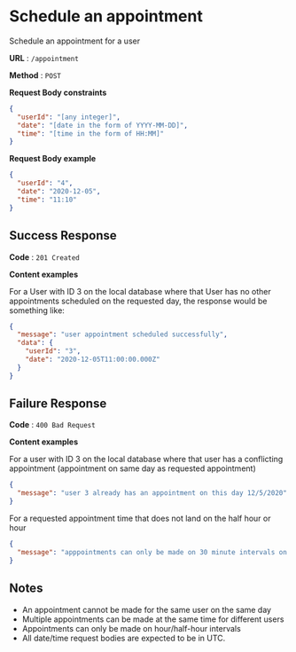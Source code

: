# Schedule an appointment

Schedule an appointment for a user

**URL** : `/appointment`

**Method** : `POST`

**Request Body constraints**

```json
{
  "userId": "[any integer]",
  "date": "[date in the form of YYYY-MM-DD]",
  "time": "[time in the form of HH:MM]"
}
```

**Request Body example**

```json
{
  "userId": "4",
  "date": "2020-12-05",
  "time": "11:10"
}
```

## Success Response

**Code** : `201 Created`

**Content examples**

For a User with ID 3 on the local database where that User has no other appointments scheduled on the requested day, the response would be something like:

```json
{
  "message": "user appointment scheduled successfully",
  "data": {
    "userId": "3",
    "date": "2020-12-05T11:00:00.000Z"
  }
}
```

## Failure Response

**Code** : `400 Bad Request`

**Content examples**

For a user with ID 3 on the local database where that user has a conflicting appointment (appointment on same day as requested appointment)

```json
{
  "message": "user 3 already has an appointment on this day 12/5/2020"
}
```

For a requested appointment time that does not land on the half hour or hour

```json
{
  "message": "apppointments can only be made on 30 minute intervals on the hour or half-hour"
}
```

## Notes

- An appointment cannot be made for the same user on the same day
- Multiple appointments can be made at the same time for different users
- Appointments can only be made on hour/half-hour intervals
- All date/time request bodies are expected to be in UTC.
